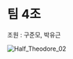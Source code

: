 # 팀 4조

조원 : 구준모, 박유근

![Half_Theodore_02](https://github.com/jakbyul/Article4/assets/158003932/e7641142-09dd-4a90-8c3c-bc29a97463be)
